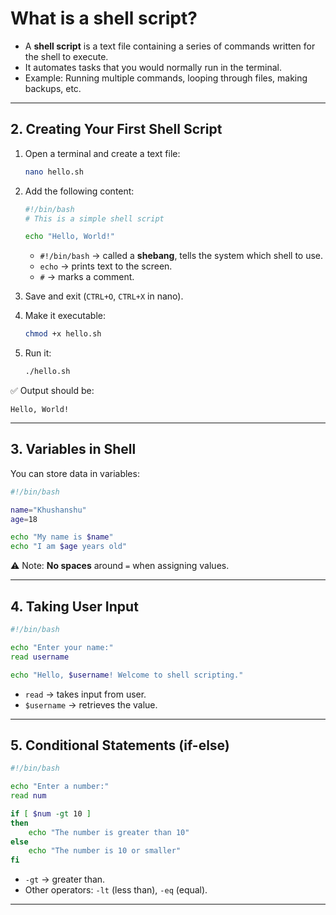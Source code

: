 # What is a shell script?
* A **shell script** is a text file containing a series of commands written for the shell to execute.
* It automates tasks that you would normally run in the terminal.
* Example: Running multiple commands, looping through files, making backups, etc.

---

## 2. Creating Your First Shell Script

1. Open a terminal and create a text file:

   ```bash
   nano hello.sh
   ```

2. Add the following content:

   ```bash
   #!/bin/bash
   # This is a simple shell script

   echo "Hello, World!"
   ```

   * `#!/bin/bash` → called a **shebang**, tells the system which shell to use.
   * `echo` → prints text to the screen.
   * `#` → marks a comment.

3. Save and exit (`CTRL+O`, `CTRL+X` in nano).

4. Make it executable:

   ```bash
   chmod +x hello.sh
   ```

5. Run it:

   ```bash
   ./hello.sh
   ```

✅ Output should be:

```
Hello, World!
```

---

## 3. Variables in Shell

You can store data in variables:

```bash
#!/bin/bash

name="Khushanshu"
age=18

echo "My name is $name"
echo "I am $age years old"
```

⚠️ Note: **No spaces** around `=` when assigning values.

---

## 4. Taking User Input

```bash
#!/bin/bash

echo "Enter your name:"
read username

echo "Hello, $username! Welcome to shell scripting."
```

* `read` → takes input from user.
* `$username` → retrieves the value.

---

## 5. Conditional Statements (if-else)

```bash
#!/bin/bash

echo "Enter a number:"
read num

if [ $num -gt 10 ]
then
    echo "The number is greater than 10"
else
    echo "The number is 10 or smaller"
fi
```

* `-gt` → greater than.
* Other operators: `-lt` (less than), `-eq` (equal).

---
